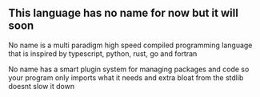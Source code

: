 ## This language has no name for now but it will soon

No name is a multi paradigm high speed compiled programming language that is inspired by typescript, python, rust, go and fortran

No name has a smart plugin system for managing packages and code so your program only imports what it needs and extra bloat from the stdlib doesnt slow it down


